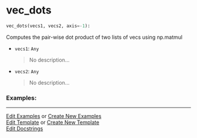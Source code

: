# <a id="McUtils.Numputils.VectorOps.vec_dots">vec_dots</a>

```python
vec_dots(vecs1, vecs2, axis=-1): 
```
Computes the pair-wise dot product of two lists of vecs using np.matmul
- `vecs1`: `Any`
    >No description...
- `vecs2`: `Any`
    >No description... 

### Examples: 


___

[Edit Examples](https://github.com/McCoyGroup/References/edit/gh-pages/Documentation/examples/McUtils/Numputils/VectorOps/vec_dots.md) or 
[Create New Examples](https://github.com/McCoyGroup/References/new/gh-pages/?filename=Documentation/examples/McUtils/Numputils/VectorOps/vec_dots.md) <br/>
[Edit Template](https://github.com/McCoyGroup/References/edit/gh-pages/Documentation/templates/McUtils/Numputils/VectorOps/vec_dots.md) or 
[Create New Template](https://github.com/McCoyGroup/References/new/gh-pages/?filename=Documentation/templates/McUtils/Numputils/VectorOps/vec_dots.md) <br/>
[Edit Docstrings](https://github.com/McCoyGroup/McUtils/edit/master/Numputils/VectorOps.py?message=Update%20Docs)